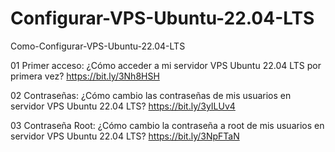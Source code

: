# Configurar-VPS-Ubuntu-22.04-LTS
Como-Configurar-VPS-Ubuntu-22.04-LTS

01 Primer acceso: ¿Cómo acceder a mi servidor VPS Ubuntu 22.04 LTS por primera vez?
https://bit.ly/3Nh8HSH

02 Contraseñas: ¿Cómo cambio las contraseñas de mis usuarios en servidor VPS Ubuntu 22.04 LTS?
https://bit.ly/3yILUv4

03 Contraseña Root: ¿Cómo cambio la contraseña a root de mis usuarios en servidor VPS Ubuntu 22.04 LTS?
https://bit.ly/3NpFTaN
